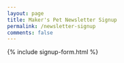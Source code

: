 ```yaml
---
layout: page
title: Maker's Pet Newsletter Signup
permalink: /newsletter-signup
comments: false
---
```

<div class="text-center">
{% include signup-form.html %}
</div>
